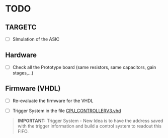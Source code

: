 
# TODO

## TARGETC
- [ ] SImulation of the ASIC

## Hardware
- [ ] Check all the Prototype board (same resistors, same capacitors, gain stages,...)

## Firmware (VHDL)
- [ ] Re-evaluate the firmware for the VHDL
- [ ] Trigger System in the file [CPU_CONTROLLERV3.vhd](hw/src/Round_Buffer/CPU_CONTROLLERV3.vhd)


> **IMPORTANT:**
> Trigger System - New Idea is to have the address saved with the trigger information and build a control system to readout this FIFO.

